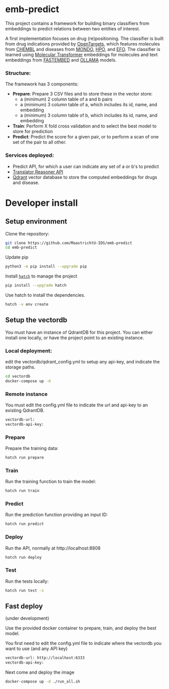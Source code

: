 # emb-predict

This project contains a framework for building binary classifiers from embeddings to predict relations between two entities of interest.

A first implementation focuses on drug (re)positioning. The classifier is built from drug indications provided by [OpenTargets](https://www.opentargets.org/), which features molecules from [CHEMBL](https://www.ebi.ac.uk/chembl/) and diseases from [MONDO](https://mondo.monarchinitiative.org/), [HPO](https://hpo.jax.org/), and [EFO](https://www.ebi.ac.uk/efo/). The classifier is learned using [Molecular Transformer](https://github.com/mpcrlab/MolecularTransformerEmbeddings) embeddings for molecules and text embeddings from [FASTEMBED](https://qdrant.github.io/fastembed/) and [OLLAMA](https://github.com/ollama/ollama) models.

### Structure:

The framework has 3 components:
* **Prepare**: Prepare 3 CSV files and to store these in the vector store:
    * a (minimum) 2 column table of a and b pairs
    * a (minimum) 3 column table of a, which includes its id, name, and embedding
    * a (minimum) 3 column table of b, which includes its id, name, and embedding
* **Train**: Perform X fold cross validation and to select the best model to store for prediction
* **Predict**: Predict the score for a given pair, or to perform a scan of one set of the pair to all other.


### Services deployed:
* Predict API, for which a user can indicate any set of a or b's to predict
* [Translator Reasoner API](https://github.com/NCATSTranslator/ReasonerAPI)
* [Qdrant](https://qdrant.tech/) vector database to store the computed embeddings for drugs and disease.



# Developer install

## Setup environment
Clone the repository:

```bash
git clone https://github.com/MaastrichtU-IDS/emb-predict
cd emb-predict
```

Update pip
```bash
python3 -m pip install --upgrade pip
```

Install [`hatch`](https://hatch.pypa.io) to manage the project

```bash
pip install --upgrade hatch
```

Use hatch to install the dependencies.

```bash
hatch -v env create
```

## Setup the vectordb
You must have an instance of QdrantDB for this project. You can either install one locally, or have the project point to an existing instance.

### Local deployment:
edit the vectordb/qdrant_config.yml to setup any api-key, and indicate the storage paths.
```bash
cd vectordb
docker-compose up -d
```
### Remote instance
You must edit the config.yml file to indicate the url and api-key to an existing QdrantDB.

```bash
vectordb-url:
vectordb-api-key:
```

### Prepare

Prepare the training data:

```bash
hatch run prepare
```

### Train

Run the training function to train the model:

```bash
hatch run train
```

### Predict

Run the prediction function providing an input ID:

```bash
hatch run predict
```

### Deploy

Run the API, normally at http://localhost:8808

```bash
hatch run deploy
```



### Test

Run the tests locally:

```bash
hatch run test -s
```


## Fast deploy
(under development)

Use the provided docker container to prepare, train, and deploy the best model.

You first need to edit the config.yml file to indicate where the vectordb you want to use (and any API key)

```bash
vectordb-url: http://localhost:6333
vectordb-api-key:
```

Next come and deploy the image

```bash
docker-compose up -d ./run_all.sh

```
